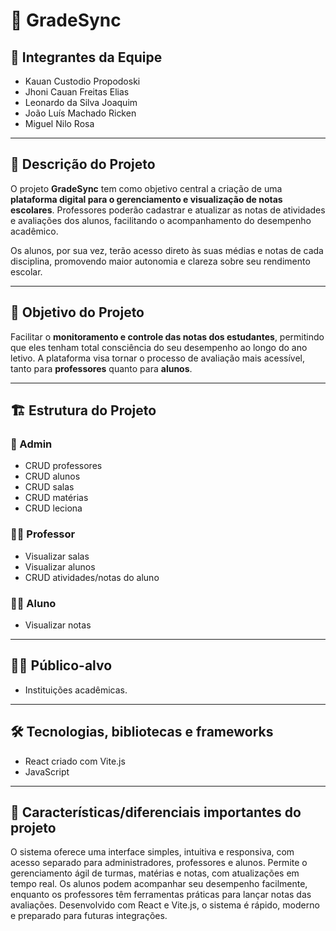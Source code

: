 # 📘 GradeSync

## 👥 Integrantes da Equipe
- Kauan Custodio Propodoski  
- Jhoni Cauan Freitas Elias  
- Leonardo da Silva Joaquim  
- João Luís Machado Ricken  
- Miguel Nilo Rosa  

---

## 📝 Descrição do Projeto

O projeto **GradeSync** tem como objetivo central a criação de uma **plataforma digital para o gerenciamento e visualização de notas escolares**. Professores poderão cadastrar e atualizar as notas de atividades e avaliações dos alunos, facilitando o acompanhamento do desempenho acadêmico.

Os alunos, por sua vez, terão acesso direto às suas médias e notas de cada disciplina, promovendo maior autonomia e clareza sobre seu rendimento escolar.

---

## 🎯 Objetivo do Projeto

Facilitar o **monitoramento e controle das notas dos estudantes**, permitindo que eles tenham total consciência do seu desempenho ao longo do ano letivo. A plataforma visa tornar o processo de avaliação mais acessível, tanto para **professores** quanto para **alunos**.

---

## 🏗️ Estrutura do Projeto

### 🔐 Admin
- CRUD professores  
- CRUD alunos  
- CRUD salas  
- CRUD matérias  
- CRUD leciona  

### 👨‍🏫 Professor
- Visualizar salas  
- Visualizar alunos  
- CRUD atividades/notas do aluno  

### 👨‍🎓 Aluno
- Visualizar notas  

---

## 🧑‍💼 Público-alvo

- Instituições acadêmicas.

---

## 🛠️ Tecnologias, bibliotecas e frameworks

- React criado com Vite.js  
- JavaScript  

---

## 🚀 Características/diferenciais importantes do projeto

O sistema oferece uma interface simples, intuitiva e responsiva, com acesso separado para administradores, professores e alunos. Permite o gerenciamento ágil de turmas, matérias e notas, com atualizações em tempo real. Os alunos podem acompanhar seu desempenho facilmente, enquanto os professores têm ferramentas práticas para lançar notas das avaliações. Desenvolvido com React e Vite.js, o sistema é rápido, moderno e preparado para futuras integrações.
